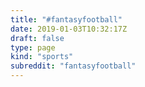 ```yaml
---
title: "#fantasyfootball"
date: 2019-01-03T10:32:17Z
draft: false
type: page
kind: "sports"
subreddit: "fantasyfootball"
---
```

